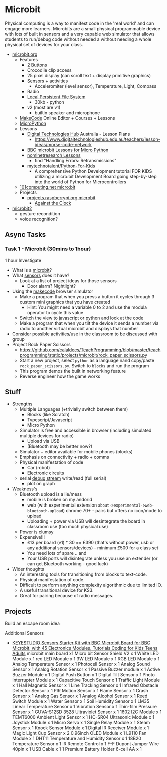 Microbit
========

Physical computing is a way to manifest code in the 'real world' and can engage more learners.
Microbits are a small physical programmable device with lots of built in sensors and a very capable web simulator that allows students to run/debug code without needed a without needing a whole physical set of devices for your class.

* [microbit.org](https://microbit.org/)
    * Features
        * 2 Buttons
        * Crocodile clip access
        * 25 pixel display (can scroll text + display primitive graphics)
        * [Sensors](https://microbit.org/get-started/first-steps/sensors/) + activities
            * Acceleromiter (level sensor), Temperature, Light, Compass
        * Radio
        * [Local Persistent File System](https://microbit-micropython.readthedocs.io/en/v1.0.1/filesystem.html)
            * 30kb - python
        * v2 (most are v1)
            * builtin speaker and microphone
    * [MakeCode](https://makecode.microbit.org/) Online Editor + Courses + Lessons
    * [MicroPython](https://microbit-micropython.readthedocs.io/en/latest/)
    * Lessons
        * [Digital Technologies Hub](https://www.digitaltechnologieshub.edu.au/teachers/lesson-ideas#/) Australia - Lesson Plans
            * https://www.digitaltechnologieshub.edu.au/teachers/lesson-ideas/morse-code-network
        * [BBC microbit Lessons for Micro Python](https://web.archive.org/web/20220527163605/http://physicalcomputing.co.uk/2017/01/11/bbc-microbit-lessons/)
        * [nominetresearch Lessons](https://web.archive.org/web/20230204202537/https://microbit.nominetresearch.uk/)
            * find "Handling Errors: Retransmissions"
        * [mytechnotalent/Python-For-Kids](https://github.com/mytechnotalent/Python-For-Kids) 
            * A comprehensive Python Development tutorial FOR KIDS utilizing a micro:bit Development Board going step-by-step into the world of Python for Microcontrollers
    * [101computing.net micro:bit](https://www.101computing.net/category/bbc-microbit/)
    * Projects
        * [projects.raspberrypi.org microbit](https://projects.raspberrypi.org/en/projects?hardware[]=microbit)
            * [Against the Clock](https://projects.raspberrypi.org/en/projects/against-the-clock)
* [microbit2](https://tech.microbit.org/latest-revision/announcement/)
    * gesture recondition
    * voice recognition?


Async Tasks
-----------

### Task 1 - Microbit (30mins to 1hour)


1 hour
Investigate 
* What is a [microbit](https://microbit.org/)?
* What [sensors](https://microbit.org/get-started/first-steps/sensors/) does it have?
    * Look at a list of project ideas for those sensors
        * Door alarm? Nightlight?
* Using the [makecode](https://makecode.microbit.org/) browser simulator
    * Make a program that when you press a button it cycles through 3 custom mini graphics that you have created
        * Hint: You might need a variable 0 to 2 and use the modula operator to cycle this value
    * Switch the view to javascript or python and look at the code
    * Make a program that when you tilt the device it sends a number via radio to another virtual microbit and displays that number
* Consider possible activities/use in the classroom to be discussed with group
* Project Rock Paper Scissors
    * https://github.com/calaldees/TeachProgramming/blob/master/teachprogramming/static/projects/microbit/rock_paper_scissors.py
    * Start a new project, select `python` as a language nand copy/paste `rock_paper_scissors.py`. Switch to `blocks` and run the program
    * This program demos the built in networking feature
    * Reverse engineer how the game works


Stuff
-----

* Strengths
    * Multiple Languages (+trivially switch between them)
        * Blocks (like Scratch)
        * Typescript/Javascript
        * Micro Python
    * Simulator is free and accessible in browser (including simulated multiple devices for radio)
        * Upload via USB
        * (Bluetooth may be better now?)
    * Simulator + editor available for mobile phones (blocks)
    * Emphasis on connectivity + radio + comms
    * Physical manifestation of code
        * Car (robot)
        * Electronic circuits
    * serial [debug stream](https://support.microbit.org/support/solutions/articles/19000095729-displaying-live-serial-data-from-the-micro-bit-in-the-makecode-console-) write/read (full serial)
        * plot on graph
* Weakness's
    * Bluetooth upload is a lie/mess
        * mobile is broken on my andorid
        * web (with experimental extension `about->experimental->web-bluetooth-upload`) chrome 70+ - pairs but offers no icon/mode to upload
        * Uploading + power via USB will desintegrate the board in classroom use (too much physical use)
    * Power is clumsy
    * Expensive!!!
        * £13 per board (v1) * 30 == £390 (that's without power, usb or any additional sensors/devices) - minimum £500 for a class set
        * You need lots of spare .. and 
        * Your USB ports will disintegrate unless you use an extender (or can get Bluetooth working - good luck)
* Wider thoughts
    * An interesting tools for transitioning from blocks to text-code. 
    * Physical manifestation of code. 
    * Difficult to perform anything complexity algorithmic due to limited IO. 
    * A useful transitional device for KS3. 
    * Great for pairing because of radio messages.

Projects
--------
Build an escape room idea



Additional Sensors
* [KEYESTUDIO Sensors Starter Kit with BBC Micro:bit Board for BBC Microbit, with 45 Electronics Modules, Tutorials Coding for Kids Teens Adults](https://www.amazon.co.uk/KEYESTUDIO-Sensors-Starter-Kit-Micro/dp/B08H7VSLZH/ref=sr_1_9?dchild=1&keywords=microbit&qid=1605460287&sr=8-9)
microbit main board x1
Micro bit Sensor Shield V2 x 1
White LED Module x 1
red LED Module x 1
3W LED Module x 1
RGB LED Module x 1
Analog Temperature Sensor x 1
Photocell Sensor x 1
Analog Sound Sensor x 1
Analog Rotation Sensor x 1
Passive Buzzer module x 1
Active Buzzer Module x 1
Digital Push Button x 1
Digital Tilt Sensor x 1
Photo Interrupter Module x 1
Capacitive Touch Sensor x 1
Traffic Light Module x 1
Hall Magnetic Sensor x 1
Line Tracking Sensor x 1
Infrared Obstacle Detector Sensor x 1
PIR Motion Sensor x 1
Flame Sensor x 1
Crash Sensor x 1
Analog Gas Sensor x 1
Analog Alcohol Sensor x 1
Reed Switch Module x 1
Water Sensor x 1
Soil Humidity Sensor x 1
LM35 Linear Temperature Sensor x 1
Vibration Sensor x 1
Thin-film Pressure Sensor x 1
GUVA-S12SD 3528 Ultraviolet Sensor x 1
1602 I2C Module x 1
TEMT6000 Ambient Light Sensor x 1
HC-SR04 Ultrasonic Module x 1
Joystick Module x 1
Micro Servo x 1
Single Relay Module x 1
Steam Sensor x 1
Knock Sensor Module x 1
Digital IR Receiver Module x 1
Magic Light Cup Sensor x 2
0.96inch OLED Module x 1
L9110 Fan Module x 1
DHT11 Temperature and Humidity Sensor x 1
18B20 Temperature Sensor x 1
IR Remote Control x 1
F-F Dupont Jumper Wire 40pin x 1
USB Cable x 1
1 Premium Battery Holder 6-cell AA x 1 

